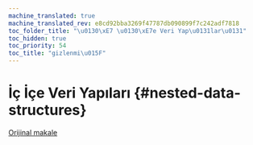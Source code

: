 ```yaml
---
machine_translated: true
machine_translated_rev: e8cd92bba3269f47787db090899f7c242adf7818
toc_folder_title: "\u0130\xE7 \u0130\xE7e Veri Yap\u0131lar\u0131"
toc_hidden: true
toc_priority: 54
toc_title: "gizlenmi\u015F"
---
```


# İç İçe Veri Yapıları {#nested-data-structures}

[Orijinal makale](https://clickhouse.tech/docs/en/data_types/nested_data_structures/) <!--hide-->
